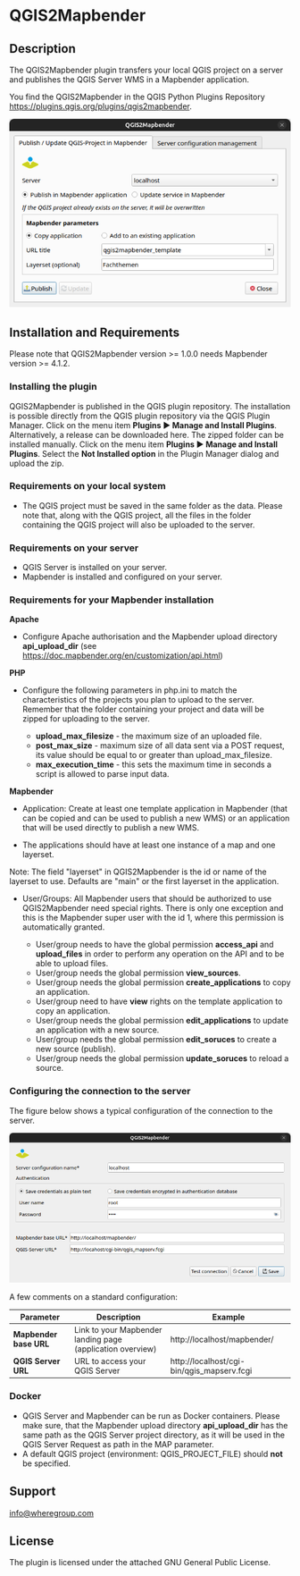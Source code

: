 # QGIS2Mapbender

## Description
The QGIS2Mapbender plugin transfers your local QGIS project on a server and publishes the QGIS Server WMS in a Mapbender application.

You find the QGIS2Mapbender in the QGIS Python Plugins Repository https://plugins.qgis.org/plugins/qgis2mapbender.

![QGIS2Mapbender](resources/img_qgis2mapbender_readme.png)

## Installation and Requirements

Please note that QGIS2Mapbender version >= 1.0.0 needs Mapbender version >= 4.1.2.

### Installing the plugin
QGIS2Mapbender is published in the QGIS plugin repository. The installation is possible directly from the QGIS plugin repository via the QGIS Plugin Manager. Click on the menu item **Plugins ► Manage and Install Plugins**.
Alternatively, a release can be downloaded here. The zipped folder can be installed manually. Click on the menu item **Plugins  ► Manage and Install Plugins**. Select the **Not Installed option** in the Plugin Manager dialog and upload the zip.

### Requirements on your local system
- The QGIS project must be saved in the same folder as the data. Please note that, along with the QGIS project, all the files in the folder containing the QGIS project will also be uploaded to the server.

### Requirements on your server
- QGIS Server is installed on your server.
- Mapbender is installed and configured on your server.

### Requirements for your Mapbender installation

**Apache**
- Configure Apache authorisation and the Mapbender upload directory **api_upload_dir** (see https://doc.mapbender.org/en/customization/api.html)


**PHP**
- Configure the following parameters in php.ini to match the characteristics of the projects you plan to upload to the server. Remember that the folder containing your project and data will be zipped for uploading to the server.

  - **upload_max_filesize** - the maximum size of an uploaded file. 
  - **post_max_size** - maximum size of all data sent via a POST request, its value should be equal to or greater than upload_max_filesize.
  - **max_execution_time** - this sets the maximum time in seconds a script is allowed to parse input data.


**Mapbender**

- Application: Create at least one template application in Mapbender (that can be copied and can be used to publish a new WMS) or an application that will be used directly to publish a new WMS. 

- The applications should have at least one instance of a map and one layerset.
  
 Note: The field "layerset" in QGIS2Mapbender is the id or name of the layerset to use. Defaults are "main" or the first layerset in the application.

- User/Groups: All Mapbender users that should be authorized to use QGIS2Mapbender need special rights. There is only one exception and this is the Mapbender super user with the id 1, where this permission is automatically granted. 

  - User/group needs to have the global permission **access_api** and **upload_files** in order to perform any operation on the API and to be able to upload files.
  - User/group needs the global permission **view_sources**.
  - User/group needs the global permission **create_applications** to copy an application.
  - User/group need to have **view** rights on the template application to copy an application.
  - User/group needs the global permission **edit_applications** to update an application with a new source.
  - User/group needs the global permission **edit_soruces** to create a new source (publish).
  - User/group needs the global permission **update_soruces** to reload a source.


### Configuring the connection to the server 

The figure below shows a typical configuration of the connection to the server.

![QGIS2Mapbender server configuration](resources/img_server_config_readme.png)

A few comments on a standard configuration:

| **Parameter**          | **Description**                                           | **Example**                          |
|------------------------|-----------------------------------------------------------|-----------------------------------------------|
| **Mapbender base URL** | Link to your Mapbender landing page (application overview) | http://localhost/mapbender/  |                                                                                                                                  |
| **QGIS Server URL**   | URL to access your QGIS Server              | http://localhost/cgi-bin/qgis_mapserv.fcgi   |


### Docker

- QGIS Server and Mapbender can be run as Docker containers. Please make sure, that the Mapbender upload directory **api_upload_dir** has the same path as the QGIS Server project directory, as it will be used in the QGIS Server Request as path in the MAP parameter.
- A default QGIS project (environment: QGIS_PROJECT_FILE) should **not** be specified.


## Support
info@wheregroup.com

## License
The plugin is licensed under the attached GNU General Public License.
